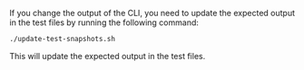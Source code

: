 If you change the output of the CLI, you need to update the expected output in the test files by running the following command:

```bash
./update-test-snapshots.sh
```

This will update the expected output in the test files.
